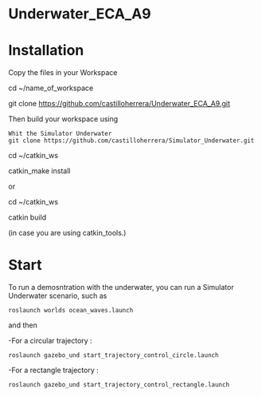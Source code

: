 # Underwater_ECA_A9
# Installation 

Copy the files in your Workspace 

cd ~/name_of_workspace

git clone https://github.com/castilloherrera/Underwater_ECA_A9.git

Then build your workspace using 

    Whit the Simulator Underwater 
    git clone https://github.com/castilloherrera/Simulator_Underwater.git
     
cd ~/catkin_ws

catkin_make install

or

cd ~/catkin_ws

catkin build

(in case you are using catkin_tools.)


# Start

To run a demosntration with the underwater, you can run a Simulator Underwater scenario, such as

    roslaunch worlds ocean_waves.launch

and then 

 -For a circular trajectory :
 
    roslaunch gazebo_und start_trajectory_control_circle.launch
    
 -For a rectangle trajectory :

    roslaunch gazebo_und start_trajectory_control_rectangle.launch
